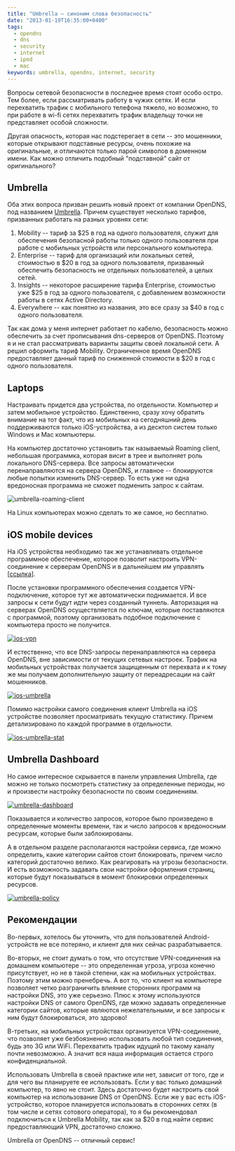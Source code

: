 ```yaml
---
title: "Umbrella – синоним слова безопасность"
date: "2013-01-19T16:35:00+0400"
tags:
  - opendns
  - dns
  - security
  - internet
  - ipod
  - mac
keywords: umbrella, opendns, internet, security
---
```

Вопросы сетевой безопасности в последнее время стоят особо остро. Тем более, если рассматривать работу в чужих сетях. И если перехватить трафик с мобильного телефона тяжело, но возможно, то при работе в wi-fi сетях перехватить трафик владельцу точки не представляет особой сложности.

Другая опасность, которая нас подстерегает в сети -- это мошенники, которые открывают подставные ресурсы, очень похожие на оригинальные, и отличаются только парой символов в доменном имени. Как можно отличить подобный "подставной" сайт от оригинального?

## Umbrella

Оба этих вопроса призван решить новый проект от компании OpenDNS, под названием [Umbrella](http://www.umbrella.com/ "Umbrella Security"). Причем существует несколько тарифов, призванных работать на разных уровнях сети:

1. Mobility -- тариф за $25 в год на одного пользователя, служит для обеспечения безопасной работы только одного пользователя при работе с мобильных устройств или персонального компьютера.
2. Enterprise -- тариф для организаций или локальных сетей, стоимостью в $20 в год за одного пользователя, призванный обеспечить безопасность не отдельных пользователей, а целых сетей.
3. Insights -- некоторое расширение тарифа Enterprise, стоимостью уже $25 в год за одного пользователя, с добавлением возможности работы в сетях Active Directory.
4. Everywhere -- как понятно из названия, это все сразу за $40 в год с одного пользователя.

Так как дома у меня интернет работает по кабелю, безопасность можно обеспечить за счет прописывания dns-серверов от OpenDNS. Поэтому я и не стал рассматривать варианты защиты своей локальной сети. А решил оформить тариф Mobility. Ограниченное время OpenDNS предоставляет данный тариф по сниженной стоимости в $20 в год с одного пользователя.

## Laptops

Настраивать придется два устройства, по отдельности. Компьютер и затем мобильное устройство. Единственно, сразу хочу обратить внимание на тот факт, что из мобильных на сегодняшний день поддерживаются только iOS-устройства, а из десктоп систем только Windows и Mac компьютеры.

На компьютер достаточно установить так называемый Roaming client, небольшая программка, которая висит в трее и выполняет роль локального DNS-сервера. Все запросы автоматически перенаправляются на сервера OpenDNS, и главное -- блокируются любые попытки изменить DNS-сервер. То есть уже ни одна вредоносная программа не сможет подменить запрос к сайтам.

![umbrella-roaming-client](https://static.juev.org/2013/01/umbrella-roaming-client.png "Roaming client")

На Linux компьютерах можно сделать то же самое, но бесплатно.

## iOS mobile devices

На iOS устройства необходимо так же устанавливать отдельное программное обеспечение, которое позволит настроить VPN-соединение к серверам OpenDNS и в дальнейшем им управлять \[[ссылка](https://itunes.apple.com/ru/app/umbrella-by-opendns/id557639276?l=en&mt=8)\].

После установки программного обеспечения создается VPN-подключение, которое тут же автоматически поднимается. И все запросы к сети будут идти через созданный туннель. Авторизация на серверах OpenDNS осуществляется по ключам, которые поставляются с программой, поэтому организовать подобное подключение с компьютера просто не получится.

[![ios-vpn](https://static.juev.org/2013/01/th-ios-vpn.jpg)](https://static.juev.org/2013/01/ios-vpn.png "iOS VPN")

И естественно, что все DNS-запросы перенаправляются на сервера OpenDNS, вне зависимости от текущих сетевых настроек. Трафик на мобильных устройствах получается защищенным от перехвата и к тому же мы получаем дополнительную защиту от переадресации на сайт мошенников.

[![ios-umbrella](https://static.juev.org/2013/01/th-ios-umbrella.jpg)](https://static.juev.org/2013/01/ios-umbrella.png "iOS Umbrella")

Помимо настройки самого соединения клиент Umbrella на iOS устройстве позволяет просматривать текущую статистику. Причем детализировано по каждой программе в отдельности.

[![ios-umbrella-stat](https://static.juev.org/2013/01/th-ios-umbrella-stat.jpg)](https://static.juev.org/2013/01/ios-umbrella-stat.png "iOS Umbrella Stat")

## Umbrella Dashboard

Но самое интересное скрывается в панели управления Umbrella, где можно не только посмотреть статистику за определенные периоды, но и произвести настройку безопасности по своим соединениям.

[![umbrella-dashboard](https://static.juev.org/2013/01/th-umbrella-dashboard.jpg)](https://static.juev.org/2013/01/umbrella-dashboard.png "Umbrella Dashboard")

Показывается и количество запросов, которое было произведено в определенные моменты времени, так и число запросов к вредоносным ресурсам, которые были заблокированы.

А в отдельном разделе располагаются настройки сервиса, где можно определить, какие категории сайтов стоит блокировать, причем число категорий достаточно велико. Как реагировать на угрозы безопасности. И есть возможность задавать свои настройки оформления страниц, которые будут показываться в момент блокировки определенных ресурсов.

[![umbrella-policy](https://static.juev.org/2013/01/th-umbrella-policy.jpg)](https://static.juev.org/2013/01/umbrella-policy.png "Umbrella Policy")

## Рекомендации

Во-первых, хотелось бы уточнить, что для пользователей Android-устройств не все потеряно, и клиент для них сейчас разрабатывается.

Во-вторых, не стоит думать о том, что отсутствие VPN-соединения на домашнем компьютере -- это определенная угроза, угроза конечно присутствует, но не в такой степени, как на мобильных устройствах. Поэтому этим можно пренебречь. А вот то, что клиент на компьютере позволяет четко разграничить влияние сторонних программ на настройки DNS, это уже серьезно. Плюс к этому используются настройки DNS от самого OpenDNS, где можно задавать определенные категории сайтов, которые являются нежелательными, и все запросы к ним будут блокироваться, это здорово!

В-третьих, на мобильных устройствах организуется VPN-соединение, что позволяет уже безбоязненно использовать любой тип соединения, будь это 3G или WiFi. Перехватить трафик идущий по такому каналу почти невозможно. А значит вся наша информация остается строго конфиденциальной.

Использовать Umbrella в своей практике или нет, зависит от того, где и для чего вы планируете ее использовать. Если у вас только домашний компьютер, то явно не стоит. Здесь достаточно будет настроить свой компьютер на использование DNS от OpenDNS. Если же у вас есть iOS-устройство, которое планируется использовать в сторонних сетях (в том числе и сетях сотового оператора), то я бы рекомендовал подключиться к Umbrella Mobility, так как за $20 в год найти сервис предоставляющий VPN, достаточно сложно.

Umbrella от OpenDNS -- отличный сервис!

